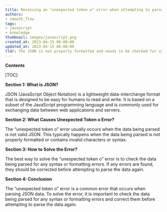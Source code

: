 ```yaml
---
title: Receiving an "unexpected token o" error when attempting to parse json
authors:
- smooth_flow
tags:
- javascript
- knowledge
thumbnail: images/javascript.png
created_at: 2023-04-15 00:00:00
updated_at: 2023-04-15 00:00:00
tldr: The JSON is not properly formatted and needs to be checked for syntax errors.
---
```


**Contents**

[TOC]

**Section 1: What is JSON?**

JSON (JavaScript Object Notation) is a lightweight data-interchange format that is designed to be easy for humans to read and write. It is based on a subset of the JavaScript programming language and is commonly used for exchanging data between web applications and servers. 

**Section 2: What Causes Unexpected Token o Error?**

The “unexpected token o” error usually occurs when the data being parsed is not valid JSON. This typically happens when the data being parsed is not properly formatted or contains invalid characters or syntax.

**Section 3: How to Solve the Error?**

The best way to solve the “unexpected token o” error is to check the data being parsed for any syntax or formatting errors. If any errors are found, they should be corrected before attempting to parse the data again.

**Section 4: Conclusion**

The “unexpected token o” error is a common error that occurs when parsing JSON data. To solve the error, it is important to check the data being parsed for any syntax or formatting errors and correct them before attempting to parse the data again.
